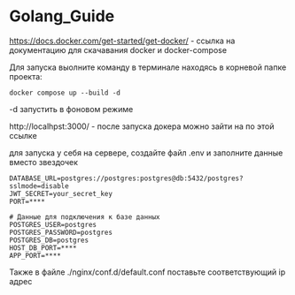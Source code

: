 # Golang_Guide

https://docs.docker.com/get-started/get-docker/ - ссылка на документацию для скачавания docker и docker-compose

Для запуска выолните команду в терминале находясь в корневой папке проекта: 

```
docker compose up --build -d
```

-d запустить в фоновом режиме

http://localhpst:3000/ - после запуска докера можно зайти на по этой ссылке

для запуска у себя на сервере, создайте файл .env и заполните данные вместо звездочек

```
DATABASE_URL=postgres://postgres:postgres@db:5432/postgres?sslmode=disable
JWT_SECRET=your_secret_key
PORT=****

# Данные для подключения к базе данных
POSTGRES_USER=postgres
POSTGRES_PASSWORD=postgres
POSTGRES_DB=postgres
HOST_DB_PORT=****
APP_PORT=****
```

Также в файле ./nginx/conf.d/default.conf поставьте соответствующий ip адрес